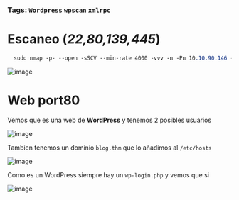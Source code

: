 ### Tags: `Wordpress` `wpscan` `xmlrpc`

# Escaneo (*22,80,139,445*)
```css
  sudo nmap -p- --open -sSCV --min-rate 4000 -vvv -n -Pn 10.10.90.146 -oN escaneo
```
![image](https://github.com/user-attachments/assets/a501777e-8bc4-4010-bb6f-477c1062b627)

# Web port80
Vemos que es una web de **WordPress** y tenemos 2 posibles usuarios

![image](https://github.com/user-attachments/assets/ea243af6-a9d4-4cd6-8c5c-4bc1915b94b8)

Tambien tenemos un dominio `blog.thm` que lo añadimos al `/etc/hosts`

![image](https://github.com/user-attachments/assets/066729d6-abfc-42bb-a63a-882112408bc9)

Como es un WordPress siempre hay un ``wp-login.php`` y vemos que si

![image](https://github.com/user-attachments/assets/0cd5cb36-b500-4b2e-82d8-6cbdbf2d8f12)


